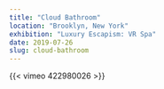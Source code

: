 ```yaml
---
title: "Cloud Bathroom"
location: "Brooklyn, New York"
exhibition: "Luxury Escapism: VR Spa"
date: 2019-07-26
slug: cloud-bathroom
---
```


{{< vimeo 422980026 >}}
